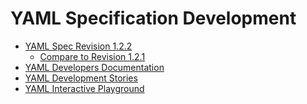 ---
---
YAML Specification Development
==============================

* [YAML Spec Revision 1.2.2](spec)
  * [Compare to Revision 1.2.1](review)
* [YAML Developers Documentation](doc)
* [YAML Development Stories](story)
* [YAML Interactive Playground](playground)

<!--
* [YAML Development Overview]()
* [YAML Specification RFCs]()
* [YAML Interactive Playground]()
* [YAML Reference Implementations]()
-->
